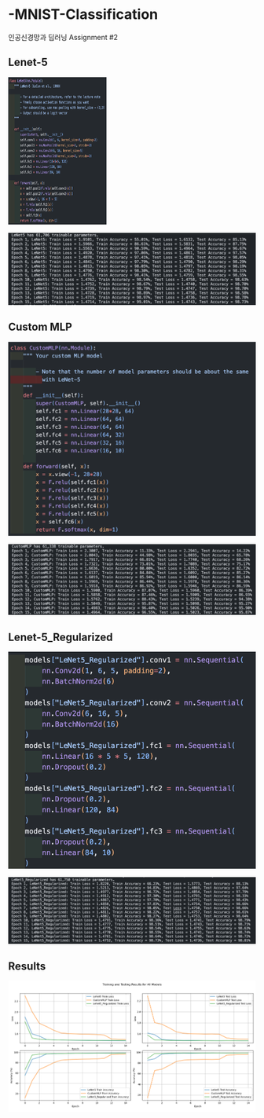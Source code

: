 # -MNIST-Classification
인공신경망과 딥러닝 Assignment #2

## Lenet-5 
<img src="./images/lenet5.png" width="200" height="300"/>

![Lenet-5](./images/lenet5_result.png)

## Custom MLP

![Lenet-5](./images/custom_mlp.png)

![Lenet-5](./images/custom_mlp_result.png)

## Lenet-5_Regularized

![Lenet-5](./images/lenet5_regularized.png)

![Lenet-5](./images/lenet5_regularized_result.png)

## Results

![Lenet-5](./images/full_result.png)

